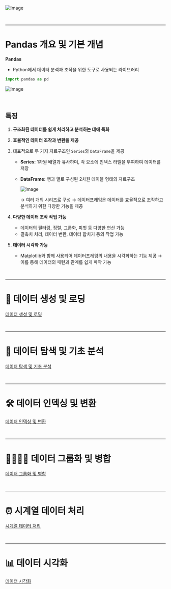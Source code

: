 ![Image](https://github.com/user-attachments/assets/5b69f659-1c01-4cd9-b8a1-59390e28ccd3)

<br/>

---

# Pandas 개요 및 기본 개념
**Pandas**
- Python에서 데이터 분석과 조작을 위한 도구로 사용되는 라이브러리

```python
import pandas as pd
```

![Image](https://github.com/user-attachments/assets/da360ef6-701e-47bb-9aa5-65292ec7d471)

<br/>

## 특징

1. **구조화된 데이터를 쉽게 처리하고 분석하는 데에 특화**
2. **효율적인 데이터 조작과 변환을 제공**
3. 대표적으로 두 가지 자료구조인 `Series`와 `DataFrame`을 제공
    - **Series:** 1차원 배열과 유사하며, 각 요소에 인덱스 라벨을 부여하여 데이터를 저장
    - **DataFrame:** 행과 열로 구성된 2차원 테이블 형태의 자료구조
        
        ![Image](https://github.com/user-attachments/assets/4aa03dca-9131-4d67-9a70-4f062beece8b)
        
        → 여러 개의 시리즈로 구성
        → 데이터프레임은 데이터를 효율적으로 조작하고 분석하기 위한 다양한 기능을 제공
        
4. **다양한 데이터 조작 작업 가능**
    - 데이터의 필터링, 정렬, 그룹화, 피벗 등 다양한 연산 가능
    - 결측치 처리, 데이터 변환, 데이터 합치기 등의 작업 가능
5. **데이터 시각화 가능**
    - Matplotlib와 함께 사용되어 데이터프레임의 내용을 시각화하는 기능 제공
        → 이를 통해 데이터의 패턴과 관계를 쉽게 파악 가능

<br/>

---

# 📝 데이터 생성 및 로딩
[데이터 생성 및 로딩](https://www.notion.so/190fa533e22e8023bbbdf0f323f67724?pvs=21)

<br/>

---

# 👀 데이터 탐색 및 기초 분석
[데이터 탐색 및 기초 분석](https://www.notion.so/190fa533e22e8071b387e3c9d9030a86?pvs=21)

<br/>

---

# 🛠️ 데이터 인덱싱 및 변환
[데이터 인덱싱 및 변환](https://www.notion.so/190fa533e22e801385dad36421220d3b?pvs=21)

<br/>

---

# 👨‍👨‍👦‍👦 데이터 그룹화 및 병합
[데이터 그룹화 및 병합](https://www.notion.so/190fa533e22e8087bdb8f42b731d930c?pvs=21)

<br/>

---

# ⏰ 시계열 데이터 처리
[시계열 데이터 처리](https://www.notion.so/190fa533e22e8007a247c5fe07fa15c7?pvs=21)

<br/>

---

# 📊 데이터 시각화
[데이터 시각화](https://www.notion.so/190fa533e22e808c9510e87e8ada99a3?pvs=21)
